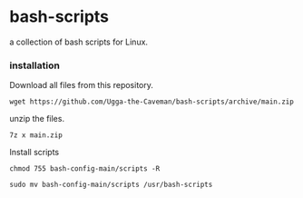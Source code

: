# bash-scripts
a collection of bash scripts for Linux.


### installation
Download all files from this repository.
```
wget https://github.com/Ugga-the-Caveman/bash-scripts/archive/main.zip
```
unzip the files.
```
7z x main.zip
```


Install scripts
```
chmod 755 bash-config-main/scripts -R
```
```
sudo mv bash-config-main/scripts /usr/bash-scripts
```
